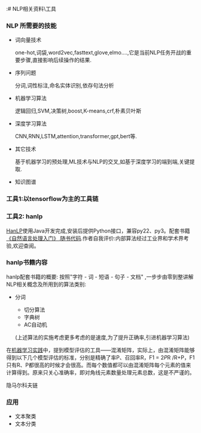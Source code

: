 :# NLP相关资料\工具

### NLP 所需要的技能

* 词向量技术
   
   one-hot,词袋,word2vec,fasttext,glove,elmo....,它是当前NLP任务开战的重要步骤,直接影响后续操作的结果.

* 序列问题

    分词,词性标注,命名实体识别,依存句法分析
    
* 机器学习算法

    逻辑回归,SVM,决策树,boost,K-means,crf,朴素贝叶斯
    
* 深度学习算法

    CNN,RNN,LSTM,attention,transformer,gpt,bert等.
    
* 其它技术

    基于机器学习的预处理,ML技术与NLP的交叉,如基于深度学习的端到端,关键提取.
    
* 知识图谱



### 工具1:以tensorflow为主的工具链

 






### 工具2: hanlp

[HanLP](https://github.com/hankcs/HanLP)使用Java开发完成,安装后提供Python接口，兼容py22、py3。配套书籍[《自然语言处理入门》](http://nlp.hankcs.com/book.php),[随书代码](https://github.com/hankcs/pyhanlp/tree/master/tests/book).作者自我评价:内部算法经过工业界和学术界考验,欢迎查阅。

### hanlp书籍内容

hanlp配套书籍的概要: 按照"字符 - 词 - 短语 - 句子 - 文档" ,一步步由零到整讲解NLP相关概念及所用到的算法类别:

* 分词
  * 切分算法
  * 字典树
  * AC自动机
  
  (上述算法的实施考虑更多考虑的是速度,为了提升正确率,引进机器学习算法)
  
在[机器学习实践](https://github.com/hanxinle/practical_machine_learning)中，提到模型评估的工具——混淆矩阵，实际上，由混淆矩阵能够得到以下几个模型评估的标准，分别是精确了率P、召回率R，F1 = 2*P*R /R+P，F1只有R、P都很高的时候才会很高。而每个数值都可以由混淆矩阵每个元素的值来计算得到。原来只关心准确率，即对角线元素数量处理元素总数，这是不严谨的。
  
  隐马尔科夫链
### 应用

* 文本聚类
* 文本分类
